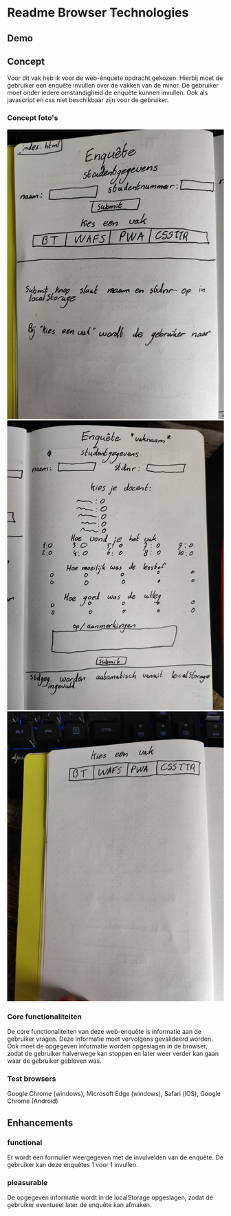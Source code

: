 # Readme Browser Technologies

## Demo


## Concept
Voor dit vak heb ik voor de web-ênquete opdracht gekozen. Hierbij moet de gebruiker een enquête invullen over de vakken van de minor. De gebruiker moet onder iedere omstandigheid de enquête kunnen invullen. Ook als javascript en css niet beschikbaar zijn voor de gebruiker.

### Concept foto's
![alt text](https://github.com/thomvessies/browser-technologies-2021/blob/master/img/1.jpeg)
![alt text](https://github.com/thomvessies/browser-technologies-2021/blob/master/img/2.jpeg)
![alt text](https://github.com/thomvessies/browser-technologies-2021/blob/master/img/3.jpeg)

### Core functionaliteiten
De core functionaliteiten van deze web-enquête is informatie aan de gebruiker vragen. Deze informatie moet vervolgens gevalideerd worden. Ook moet de opgegeven informatie worden opgeslagen in de browser, zodat de gebruiker halverwege kan stoppen en later weer verder kan gaan waar de gebruiker gebleven was.

### Test browsers
Google Chrome (windows), Microsoft Edge (windows), Safari (iOS), Google Chrome (Android)

## Enhancements

### functional
Er wordt een formulier weergegeven met de invulvelden van de enquête. De gebruiker kan deze enquêtes 1 voor 1 invullen.

### pleasurable
De opgegeven informatie wordt in de localStorage opgeslagen, zodat de gebruiker eventueel later de enquête kan afmaken.

